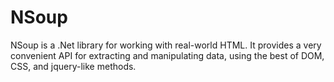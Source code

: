# NSoup
NSoup is a .Net library for working with real-world HTML. It provides a very convenient API for extracting and manipulating data, using the best of DOM, CSS, and jquery-like methods.
